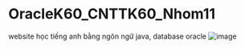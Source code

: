 # OracleK60_CNTTK60_Nhom11
website học tiếng anh bằng ngôn ngữ java, database oracle
![image](https://user-images.githubusercontent.com/57392339/207081455-a728bf75-c9a0-4257-8cfc-6c818bd2256c.png)
